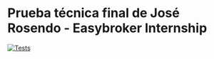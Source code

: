 # Prueba técnica final de José Rosendo - Easybroker Internship

[![Tests](https://github.com/Rosendito/easybroker-final-internship-test/actions/workflows/tests.yaml/badge.svg)](https://github.com/Rosendito/easybroker-final-internship-test/actions/workflows/tests.yaml)
